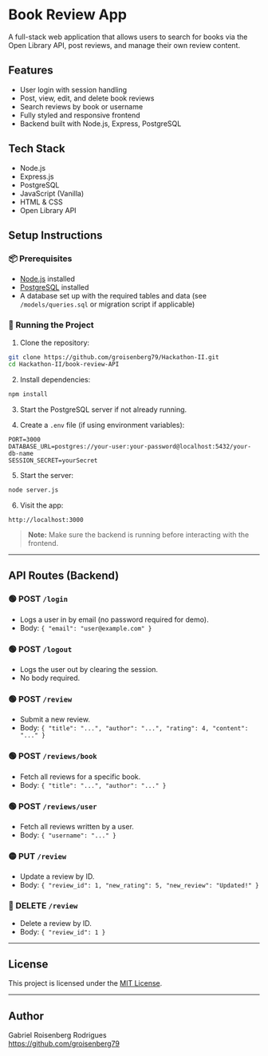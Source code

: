 # Book Review App

A full-stack web application that allows users to search for books via the Open Library API, post reviews, and manage their own review content.

## Features

- User login with session handling
- Post, view, edit, and delete book reviews
- Search reviews by book or username
- Fully styled and responsive frontend
- Backend built with Node.js, Express, PostgreSQL

## Tech Stack

- Node.js
- Express.js
- PostgreSQL
- JavaScript (Vanilla)
- HTML & CSS
- Open Library API

## Setup Instructions

### 📦 Prerequisites

- [Node.js](https://nodejs.org/) installed
- [PostgreSQL](https://www.postgresql.org/) installed
- A database set up with the required tables and data (see `/models/queries.sql` or migration script if applicable)

### 🚀 Running the Project

1. Clone the repository:

```bash
git clone https://github.com/groisenberg79/Hackathon-II.git
cd Hackathon-II/book-review-API
```

2. Install dependencies:

```bash
npm install
```

3. Start the PostgreSQL server if not already running.

4. Create a `.env` file (if using environment variables):

```env
PORT=3000
DATABASE_URL=postgres://your-user:your-password@localhost:5432/your-db-name
SESSION_SECRET=yourSecret
```

5. Start the server:

```bash
node server.js
```

6. Visit the app:

```
http://localhost:3000
```

> **Note:** Make sure the backend is running before interacting with the frontend.

---

## API Routes (Backend)

### 🟢 POST `/login`
 - Logs a user in by email (no password required for demo).
 - Body: `{ "email": "user@example.com" }`

### 🟢 POST `/logout`
 - Logs the user out by clearing the session.
 - No body required.

### 🟢 POST `/review`
- Submit a new review.
- Body: `{ "title": "...", "author": "...", "rating": 4, "content": "..." }`

### 🟢 POST `/reviews/book`
- Fetch all reviews for a specific book.
- Body: `{ "title": "...", "author": "..." }`

### 🟢 POST `/reviews/user`
- Fetch all reviews written by a user.
- Body: `{ "username": "..." }`

### 🟡 PUT `/review`
- Update a review by ID.
- Body: `{ "review_id": 1, "new_rating": 5, "new_review": "Updated!" }`

### 🔴 DELETE `/review`
- Delete a review by ID.
- Body: `{ "review_id": 1 }`

---

## License

This project is licensed under the [MIT License](./LICENSE).

---

## Author

Gabriel Roisenberg Rodrigues  
https://github.com/groisenberg79

